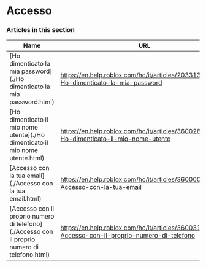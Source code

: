 # Accesso  
### Articles in this section
Name|URL
-|-
[Ho dimenticato la mia password](./Ho dimenticato la mia password.html) |https://en.help.roblox.com/hc/it/articles/203313070-Ho-dimenticato-la-mia-password
[Ho dimenticato il mio nome utente](./Ho dimenticato il mio nome utente.html) |https://en.help.roblox.com/hc/it/articles/360028719931-Ho-dimenticato-il-mio-nome-utente
[Accesso con la tua email](./Accesso con la tua email.html) |https://en.help.roblox.com/hc/it/articles/360000495826-Accesso-con-la-tua-email
[Accesso con il proprio numero di telefono](./Accesso con il proprio numero di telefono.html) |https://en.help.roblox.com/hc/it/articles/360031771371-Accesso-con-il-proprio-numero-di-telefono